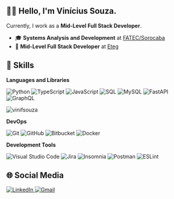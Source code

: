 ## 🧔🏾 Hello, I'm Vinícius Souza.

Currently, I work as a **Mid-Level Full Stack Developer**.

- 🎓 **Systems Analysis and Development** at [FATEC/Sorocaba](http://www.fatecsorocaba.edu.br/)
- 💼 **Mid-Level Full Stack Developer** at [Eteg](https://www.eteg.com.br/)

## 🚀 Skills

**Languages and Libraries**

![Python](https://img.shields.io/badge/-Python-333333?style=flat&logo=python) ![TypeScript](https://img.shields.io/badge/-TypeScript-333333?style=flat&logo=typescript) ![JavaScript](https://img.shields.io/badge/-JavaScript-333333?style=flat&logo=javascript) ![SQL](https://img.shields.io/badge/-SQL-333333?style=flat&logo=microsoft-sql-server) ![MySQL](https://img.shields.io/badge/-MySQL-333333?style=flat&logo=mysql) ![FastAPI](https://img.shields.io/badge/-FastAPI-333333?style=flat&logo=fastapi) ![GraphQL](https://img.shields.io/badge/-GraphQL-333333?style=flat&logo=graphql)

![vinifsouza](https://github-readme-stats.vercel.app/api/top-langs/?username=vinifsouza&hide=html&layout=compact&theme=tokyonight)

**DevOps**

![Git](https://img.shields.io/badge/-Git-333333?style=flat&logo=git) ![GitHub](https://img.shields.io/badge/-GitHub-333333?style=flat&logo=github) ![Bitbucket](https://img.shields.io/badge/-Bitbucket-333333?style=flat&logo=bitbucket) ![Docker](https://img.shields.io/badge/-Docker-333333?style=flat&logo=docker)

**Development Tools**

![Visual Studio Code](https://img.shields.io/badge/-Visual%20Studio%20Code-333333?style=flat&logo=visual-studio-code&logoColor=007ACC) ![Jira](https://img.shields.io/badge/-jira-333333?style=flat&logo=jira&logoColor=007ACC) ![Insomnia](https://img.shields.io/badge/-Insomnia-333333?style=flat&logo=insomnia) ![Postman](https://img.shields.io/badge/-Postman-333333?style=flat&logo=postman) ![ESLint](https://img.shields.io/badge/-ESLint-333333?style=flat&logo=eslint)

## 🌐 Social Media

<a href="https://www.linkedin.com/in/viniciusfersouza" target="_blank"> <img src="https://img.shields.io/badge/LinkedIn-0077B5?style=for-the-badge&logo=linkedin&logoColor=white" alt="LinkedIn">
</a>
<a href="mailto:vinicius.fernando.souza@gmail.com" target="_blank"> <img src="https://img.shields.io/badge/Gmail-D14836?style=for-the-badge&logo=gmail&logoColor=white" alt="Gmail">
</a>
<!--
[![card](https://github-readme-stats.vercel.app/api?username=vinifsouza&theme=dracula)](https://github.com/vinifsouza/) [![vinifsouza](https://github-readme-stats.vercel.app/api/top-langs/?username=vinifsouza&hide=html&layout=compact&theme=dracula)](https://github.com/vinifsouza/)
-->
